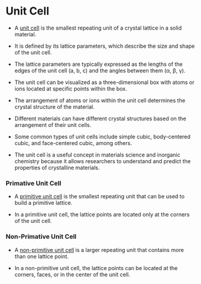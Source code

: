 # Unit Cell

- A <u>unit cell</u> is the smallest repeating unit of a crystal lattice in a solid material.

- It is defined by its lattice parameters, which describe the size and shape of the unit cell.
  
- The lattice parameters are typically expressed as the lengths of the edges of the unit cell (a, b, c) and the angles between them (α, β, γ).

- The unit cell can be visualized as a three-dimensional box with atoms or ions located at specific points within the box.

- The arrangement of atoms or ions within the unit cell determines the crystal structure of the material.

- Different materials can have different crystal structures based on the arrangement of their unit cells.

- Some common types of unit cells include simple cubic, body-centered cubic, and face-centered cubic, among others.

- The unit cell is a useful concept in materials science and inorganic chemistry because it allows researchers to understand and predict the properties of crystalline materials.

### Primative Unit Cell

- A <u>primitive unit cell</u> is the smallest repeating unit that can be used to build a primitive lattice.

- In a primitive unit cell, the lattice points are located only at the corners of the unit cell.

### Non-Primative Unit Cell

- A <u>non-primitive unit cell</u> is a larger repeating unit that contains more than one lattice point.

- In a non-primitive unit cell, the lattice points can be located at the corners, faces, or in the center of the unit cell.